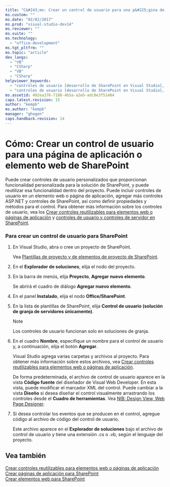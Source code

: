 ```yaml
---
title: "C&#243;mo: Crear un control de usuario para una p&#225;gina de aplicaci&#243;n o elemento web de SharePoint | Microsoft Docs"
ms.custom: ""
ms.date: "02/02/2017"
ms.prod: "visual-studio-dev14"
ms.reviewer: ""
ms.suite: ""
ms.technology: 
  - "office-development"
ms.tgt_pltfrm: ""
ms.topic: "article"
dev_langs: 
  - "VB"
  - "CSharp"
  - "VB"
  - "CSharp"
helpviewer_keywords: 
  - "controles de usuario [desarrollo de SharePoint en Visual Studio], agregar"
  - "controles de usuario [desarrollo de SharePoint en Visual Studio], crear"
ms.assetid: 492ea376-7188-4b5a-a2eb-adc0e3f51484
caps.latest.revision: 15
author: "kempb"
ms.author: "kempb"
manager: "ghogen"
caps.handback.revision: 14
---
```

# C&#243;mo: Crear un control de usuario para una p&#225;gina de aplicaci&#243;n o elemento web de SharePoint
  Puede crear controles de usuario personalizados que proporcionan funcionalidad personalizada para la solución de SharePoint, y puede reutilizar esa funcionalidad dentro del proyecto.  Puede incluir controles de usuario en un elemento web o página de aplicación, agregar más controles ASP.NET y controles de SharePoint, así como definir propiedades y métodos para el control.  Para obtener más información sobre los controles de usuario, vea los [Crear controles reutilizables para elementos web o páginas de aplicación](../sharepoint/creating-reusable-controls-for-web-parts-or-application-pages.md) y [controles de usuario y controles de servidor en SharePoint](http://blogs.msdn.com/b/kaevans/archive/2011/04/28/user-controls-and-server-controls-in-sharepoint.aspx).  
  
### Para crear un control de usuario para SharePoint  
  
1.  En Visual Studio, abra o cree un proyecto de SharePoint.  
  
     Vea [Plantillas de proyecto y de elementos de proyecto de SharePoint](../sharepoint/sharepoint-project-and-project-item-templates.md).  
  
2.  En el **Explorador de soluciones**, elija el nodo del proyecto.  
  
3.  En la barra de menús, elija **Proyecto**, **Agregar nuevo elemento**.  
  
     Se abrirá el cuadro de diálogo **Agregar nuevo elemento**.  
  
4.  En el panel **Instalado**, elija el nodo **Office\/SharePoint**.  
  
5.  En la lista de plantillas de SharePoint, elija **Control de usuario \(solución de granja de servidores únicamente\)**.  
  
    > [!NOTE]  
    >  Los controles de usuario funcionan solo en soluciones de granja.  
  
6.  En el cuadro **Nombre**, especifique un nombre para el control de usuario y, a continuación, elija el botón **Agregar**.  
  
     Visual Studio agrega varias carpetas y archivos al proyecto.  Para obtener más información sobre estos archivos, vea [Crear controles reutilizables para elementos web o páginas de aplicación](../sharepoint/creating-reusable-controls-for-web-parts-or-application-pages.md).  
  
     De forma predeterminada, el archivo de control de usuario aparece en la vista **Código fuente** del diseñador de Visual Web Developer.  En esta vista, puede modificar el marcador XML del control.  Puede cambiar a la vista **Diseño** si desea diseñar el control visualmente arrastrando los controles desde el **Cuadro de herramientas**.  Vea [NIB: Design View, Web Page Designer](http://msdn.microsoft.com/es-es/d8f2270a-357d-40a4-9b39-1a3f2366216d).  
  
7.  Si desea controlar los eventos que se producen en el control, agregue código al archivo de código del control de usuario.  
  
     Este archivo aparece en el **Explorador de soluciones** bajo el archivo de control de usuario y tiene una extensión .cs o .vb, según el lenguaje del proyecto.  
  
## Vea también  
 [Crear controles reutilizables para elementos web o páginas de aplicación](../sharepoint/creating-reusable-controls-for-web-parts-or-application-pages.md)   
 [Crear páginas de aplicación para SharePoint](../sharepoint/creating-application-pages-for-sharepoint.md)   
 [Crear elementos web para SharePoint](../sharepoint/creating-web-parts-for-sharepoint.md)  
  
  